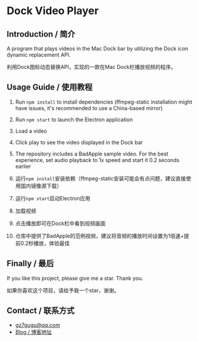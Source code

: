 # Dock Video Player

## Introduction / 简介

A program that plays videos in the Mac Dock bar by utilizing the Dock icon dynamic replacement API.

利用Dock图标动态替换API，实现的一款在Mac Dock栏播放视频的程序。

## Usage Guide / 使用教程

1. Run `npm install` to install dependencies (ffmpeg-static installation might have issues, it's recommended to use a China-based mirror)
2. Run `npm start` to launch the Electron application
3. Load a video
4. Click play to see the video displayed in the Dock bar
5. The repository includes a BadApple sample video. For the best experience, set audio playback to 1x speed and start it 0.2 seconds earlier

1. 运行`npm install`安装依赖（ffmpeg-static安装可能会有点问题，建议直接使用国内镜像源下载）
2. 运行`npm start`启动Electron应用
3. 加载视频
4. 点击播放即可在Dock栏中看到视频画面
5. 仓库中提供了BadApple的范例视频，建议将音频的播放时间设置为1倍速+提前0.2秒播放，体验最佳

## Finally / 最后

If you like this project, please give me a star. Thank you.

如果你喜欢这个项目，请给予我一个star，谢谢。

## Contact / 联系方式

- [gz7gugu@qq.com](mailto:gz7gugu@qq.com)
- [Blog / 博客地址](https://www.7gugu.com)